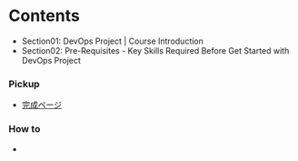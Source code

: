 <a id = "contents">

# Contents
* Section01: DevOps Project | Course Introduction
* Section02: Pre-Requisites - Key Skills Required Before Get Started with DevOps Project

### Pickup
* [完成ページ](https://react-firebase-hosting-779d2.web.app/)

### How to
* 

